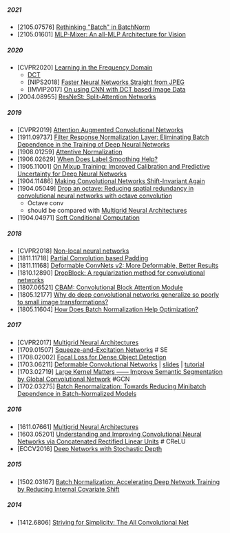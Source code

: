 ##### 2021
- [2105.07576] [Rethinking "Batch" in BatchNorm](https://arxiv.org/abs/2105.07576)
- [2105.01601] [MLP-Mixer: An all-MLP Architecture for Vision](https://arxiv.org/abs/2105.01601)

##### 2020
- [CVPR2020] [Learning in the Frequency Domain](https://arxiv.org/abs/2002.12416)
  - [DCT](https://www.math.cuhk.edu.hk/~lmlui/dct.pdf)
  - [NIPS2018] [Faster Neural Networks Straight from JPEG](https://papers.nips.cc/paper/7649-faster-neural-networks-straight-from-jpeg.pdf) 
  - [IMVIP2017] [On using CNN with DCT based Image Data](https://www.scss.tcd.ie/Rozenn.Dahyot/pdf/IMVIP2017_MatejUlicny.pdf)
- [2004.08955] [ResNeSt: Split-Attention Networks](https://arxiv.org/abs/2004.08955)

##### 2019
- [CVPR2019] [Attention Augmented Convolutional Networks](https://arxiv.org/abs/1904.09925)
- [1911.09737] [Filter Response Normalization Layer: Eliminating Batch Dependence in the Training of Deep Neural Networks](https://arxiv.org/abs/1911.09737)
- [1908.01259] [Attentive Normalization](https://arxiv.org/abs/1908.01259)
- [1906.02629] [When Does Label Smoothing Help?](https://arxiv.org/abs/1906.02629)
- [1905.11001] [On Mixup Training: Improved Calibration and Predictive Uncertainty for Deep Neural Networks](https://arxiv.org/abs/1905.11001)
- [1904.11486] [Making Convolutional Networks Shift-Invariant Again](https://arxiv.org/abs/1904.11486)
- [1904.05049] [Drop an octave: Reducing spatial redundancy in convolutional neural networks with octave convolution](https://arxiv.org/pdf/1904.05049)
  - Octave conv 
  - should be compared with [Multigrid Neural Architectures](https://arxiv.org/abs/1611.07661)
- [1904.04971] [Soft Conditional Computation](https://arxiv.org/abs/1904.04971)

##### 2018
- [CVPR2018] [Non-local neural networks](http://openaccess.thecvf.com/content_cvpr_2018/papers/Wang_Non-Local_Neural_Networks_CVPR_2018_paper.pdf)
- [1811.11718] [Partial Convolution based Padding](https://arxiv.org/abs/1811.11718)
- [1811.11168] [Deformable ConvNets v2: More Deformable, Better Results](https://arxiv.org/abs/1811.11168)
- [1810.12890] [DropBlock: A regularization method for convolutional networks](https://arxiv.org/abs/1810.12890)
- [1807.06521] [CBAM: Convolutional Block Attention Module](https://arxiv.org/abs/1807.06521)
- [1805.12177] [Why do deep convolutional networks generalize so poorly to small image transformations?](https://arxiv.org/abs/1805.12177)
- [1805.11604] [How Does Batch Normalization Help Optimization?](https://arxiv.org/abs/1805.11604)

##### 2017
- [CVPR2017] [Multigrid Neural Architectures](https://arxiv.org/abs/1611.07661)
- [1709.01507] [Squeeze-and-Excitation Networks](https://arxiv.org/abs/1709.01507) # SE
- [1708.02002] [Focal Loss for Dense Object Detection](https://arxiv.org/abs/1708.02002)
- [1703.06211] [Deformable Convolutional Networks](https://arxiv.org/pdf/1703.06211.pdf) | [slides](http://presentations.cocodataset.org/COCO17-Detect-MSRA.pdf) | [tutorial](https://towardsdatascience.com/review-dcn-deformable-convolutional-networks-2nd-runner-up-in-2017-coco-detection-object-14e488efce44)
- [1703.02719] [Large Kernel Matters ——
Improve Semantic Segmentation by Global Convolutional Network](https://arxiv.org/abs/1703.02719) #GCN
- [1702.03275] [Batch Renormalization: Towards Reducing Minibatch Dependence in Batch-Normalized Models](https://arxiv.org/abs/1702.03275)

##### 2016
- [1611.07661] [Multigrid Neural Architectures](https://arxiv.org/abs/1611.07661)
- [1603.05201] [Understanding and Improving Convolutional Neural Networks via Concatenated Rectified Linear Units](https://arxiv.org/abs/1603.05201) # CReLU
- [ECCV2016] [Deep Networks with Stochastic Depth](https://arxiv.org/abs/1603.09382)

##### 2015
- [1502.03167] [Batch Normalization: Accelerating Deep Network Training by Reducing Internal Covariate Shift](https://arxiv.org/abs/1502.03167)

##### 2014
- [1412.6806] [Striving for Simplicity: The All Convolutional Net](https://arxiv.org/abs/1412.6806)
